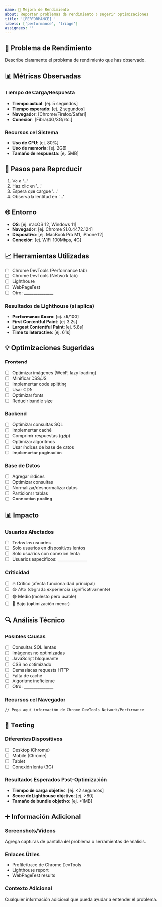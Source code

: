 ```yaml
---
name: 🔧 Mejora de Rendimiento
about: Reportar problemas de rendimiento o sugerir optimizaciones
title: '[PERFORMANCE] '
labels: ['performance', 'triage']
assignees: ''
---
```


## 🐌 Problema de Rendimiento

Describe claramente el problema de rendimiento que has observado.

## 📊 Métricas Observadas

### Tiempo de Carga/Respuesta
- **Tiempo actual**: [ej. 5 segundos]
- **Tiempo esperado**: [ej. 2 segundos]
- **Navegador**: [Chrome/Firefox/Safari]
- **Conexión**: [Fibra/4G/3G/etc.]

### Recursos del Sistema
- **Uso de CPU**: [ej. 80%]
- **Uso de memoria**: [ej. 2GB]
- **Tamaño de respuesta**: [ej. 5MB]

## 🔄 Pasos para Reproducir

1. Ve a '...'
2. Haz clic en '...'
3. Espera que cargue '...'
4. Observa la lentitud en '...'

## 🌐 Entorno

- **OS**: [ej. macOS 12, Windows 11]
- **Navegador**: [ej. Chrome 91.0.4472.124]
- **Dispositivo**: [ej. MacBook Pro M1, iPhone 12]
- **Conexión**: [ej. WiFi 100Mbps, 4G]

## 📈 Herramientas Utilizadas

- [ ] Chrome DevTools (Performance tab)
- [ ] Chrome DevTools (Network tab)
- [ ] Lighthouse
- [ ] WebPageTest
- [ ] Otro: _______________

### Resultados de Lighthouse (si aplica)
- **Performance Score**: [ej. 45/100]
- **First Contentful Paint**: [ej. 3.2s]
- **Largest Contentful Paint**: [ej. 5.8s]
- **Time to Interactive**: [ej. 6.1s]

## 💡 Optimizaciones Sugeridas

### Frontend
- [ ] Optimizar imágenes (WebP, lazy loading)
- [ ] Minificar CSS/JS
- [ ] Implementar code splitting
- [ ] Usar CDN
- [ ] Optimizar fonts
- [ ] Reducir bundle size

### Backend
- [ ] Optimizar consultas SQL
- [ ] Implementar caché
- [ ] Comprimir respuestas (gzip)
- [ ] Optimizar algoritmos
- [ ] Usar índices de base de datos
- [ ] Implementar paginación

### Base de Datos
- [ ] Agregar índices
- [ ] Optimizar consultas
- [ ] Normalizar/desnormalizar datos
- [ ] Particionar tablas
- [ ] Connection pooling

## 📊 Impacto

### Usuarios Afectados
- [ ] Todos los usuarios
- [ ] Solo usuarios en dispositivos lentos
- [ ] Solo usuarios con conexión lenta
- [ ] Usuarios específicos: _______________

### Criticidad
- [ ] 🔥 Crítico (afecta funcionalidad principal)
- [ ] 🟡 Alto (degrada experiencia significativamente)
- [ ] 🟢 Medio (molesto pero usable)
- [ ] 🔵 Bajo (optimización menor)

## 🔍 Análisis Técnico

### Posibles Causas
- [ ] Consultas SQL lentas
- [ ] Imágenes no optimizadas
- [ ] JavaScript bloqueante
- [ ] CSS no optimizado
- [ ] Demasiadas requests HTTP
- [ ] Falta de caché
- [ ] Algoritmo ineficiente
- [ ] Otro: _______________

### Recursos del Navegador
```
// Pega aquí información de Chrome DevTools Network/Performance
```

## 📱 Testing

### Diferentes Dispositivos
- [ ] Desktop (Chrome)
- [ ] Mobile (Chrome)
- [ ] Tablet
- [ ] Conexión lenta (3G)

### Resultados Esperados Post-Optimización
- **Tiempo de carga objetivo**: [ej. <2 segundos]
- **Score de Lighthouse objetivo**: [ej. >80]
- **Tamaño de bundle objetivo**: [ej. <1MB]

## ➕ Información Adicional

### Screenshots/Videos
Agrega capturas de pantalla del problema o herramientas de análisis.

### Enlaces Útiles
- Profile/trace de Chrome DevTools
- Lighthouse report
- WebPageTest results

### Contexto Adicional
Cualquier información adicional que pueda ayudar a entender el problema.